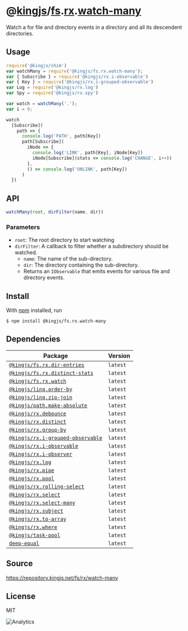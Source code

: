 # @[kingjs][@kingjs]/[fs][ns0].[rx][ns1].[watch-many][ns2]
Watch a for file and directory events in a directory and all its descendent directories.
## Usage
```js
require('@kingjs/shim')
var watchMany = require('@kingjs/fs.rx.watch-many');
var { Subscribe } = require('@kingjs/rx.i-observable')
var { Key } = require('@kingjs/rx.i-grouped-observable')
var Log = require('@kingjs/rx.log')
var Spy = require('@kingjs/rx.spy')

var watch = watchMany('.');
var i = 0;

watch
  [Subscribe](
    path => { 
      console.log('PATH', path[Key])
      path[Subscribe](
        iNode => {
          console.log('LINK', path[Key], iNode[Key])
          iNode[Subscribe](stats => console.log('CHANGE', i++))
        }, 
        () => console.log('UNLINK', path[Key])
      )
  })
```

## API
```ts
watchMany(root, dirFilter(name, dir))
```

### Parameters
- `root`: The root directory to start watching
- `dirFilter`: A callback to filter whether a subdirectory should be watched.
  - `name`: The name of the sub-directory.
  - `dir`: The directory containing the sub-directory.
  - Returns an `IObservable` that emits events for various
file and directory events.



## Install
With [npm](https://npmjs.org/) installed, run
```
$ npm install @kingjs/fs.rx.watch-many
```
## Dependencies
|Package|Version|
|---|---|
|[`@kingjs/fs.rx.dir-entries`](https://www.npmjs.com/package/@kingjs/fs.rx.dir-entries)|`latest`|
|[`@kingjs/fs.rx.distinct-stats`](https://www.npmjs.com/package/@kingjs/fs.rx.distinct-stats)|`latest`|
|[`@kingjs/fs.rx.watch`](https://www.npmjs.com/package/@kingjs/fs.rx.watch)|`latest`|
|[`@kingjs/linq.order-by`](https://www.npmjs.com/package/@kingjs/linq.order-by)|`latest`|
|[`@kingjs/linq.zip-join`](https://www.npmjs.com/package/@kingjs/linq.zip-join)|`latest`|
|[`@kingjs/path.make-absolute`](https://www.npmjs.com/package/@kingjs/path.make-absolute)|`latest`|
|[`@kingjs/rx.debounce`](https://www.npmjs.com/package/@kingjs/rx.debounce)|`latest`|
|[`@kingjs/rx.distinct`](https://www.npmjs.com/package/@kingjs/rx.distinct)|`latest`|
|[`@kingjs/rx.group-by`](https://www.npmjs.com/package/@kingjs/rx.group-by)|`latest`|
|[`@kingjs/rx.i-grouped-observable`](https://www.npmjs.com/package/@kingjs/rx.i-grouped-observable)|`latest`|
|[`@kingjs/rx.i-observable`](https://www.npmjs.com/package/@kingjs/rx.i-observable)|`latest`|
|[`@kingjs/rx.i-observer`](https://www.npmjs.com/package/@kingjs/rx.i-observer)|`latest`|
|[`@kingjs/rx.log`](https://www.npmjs.com/package/@kingjs/rx.log)|`latest`|
|[`@kingjs/rx.pipe`](https://www.npmjs.com/package/@kingjs/rx.pipe)|`latest`|
|[`@kingjs/rx.pool`](https://www.npmjs.com/package/@kingjs/rx.pool)|`latest`|
|[`@kingjs/rx.rolling-select`](https://www.npmjs.com/package/@kingjs/rx.rolling-select)|`latest`|
|[`@kingjs/rx.select`](https://www.npmjs.com/package/@kingjs/rx.select)|`latest`|
|[`@kingjs/rx.select-many`](https://www.npmjs.com/package/@kingjs/rx.select-many)|`latest`|
|[`@kingjs/rx.subject`](https://www.npmjs.com/package/@kingjs/rx.subject)|`latest`|
|[`@kingjs/rx.to-array`](https://www.npmjs.com/package/@kingjs/rx.to-array)|`latest`|
|[`@kingjs/rx.where`](https://www.npmjs.com/package/@kingjs/rx.where)|`latest`|
|[`@kingjs/task-pool`](https://www.npmjs.com/package/@kingjs/task-pool)|`latest`|
|[`deep-equal`](https://www.npmjs.com/package/deep-equal)|`latest`|
## Source
https://repository.kingjs.net/fs/rx/watch-many
## License
MIT

![Analytics](https://analytics.kingjs.net/fs/rx/watch-many)

[@kingjs]: https://www.npmjs.com/package/kingjs
[ns0]: https://www.npmjs.com/package/@kingjs/fs
[ns1]: https://www.npmjs.com/package/@kingjs/fs.rx
[ns2]: https://www.npmjs.com/package/@kingjs/fs.rx.watch-many
